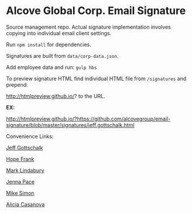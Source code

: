 # Alcove Global Corp. Email Signature

Source management repo. Actual signature implementation involves copying into individual email client settings.

Run `npm install` for dependencies.

Signatures are built from `data/corp-data.json`.

Add employee data and run:
`gulp hbs`

To preview signature HTML find individual HTML file from `/signatures` and prepend:

http://htmlpreview.github.io/?
to the URL.


**EX:**

http://htmlpreview.github.io/?https://github.com/alcovegroup/email-signature/blob/master/signatures/jeff.gottschalk.html


Convenience Links:

[Jeff Gottschalk](http://htmlpreview.github.io/?https://github.com/alcovegroup/email-signature/blob/master/signatures/jeff.gottschalk.html)

[Hope Frank](http://htmlpreview.github.io/?https://github.com/alcovegroup/email-signature/blob/master/signatures/hope.frank.html)

[Mark Lindabury](http://htmlpreview.github.io/?https://github.com/alcovegroup/email-signature/blob/master/signatures/mark.lindabury.html)

[Jenna Pace](http://htmlpreview.github.io/?https://github.com/alcovegroup/email-signature/blob/master/signatures/jenna.pace.html)

[Mike Simon](http://htmlpreview.github.io/?https://github.com/alcovegroup/email-signature/blob/master/signatures/mike.simon.html)

[Alicia Casanova](http://htmlpreview.github.io/?https://github.com/alcovegroup/email-signature/blob/master/signatures/alicia.casanova.html)